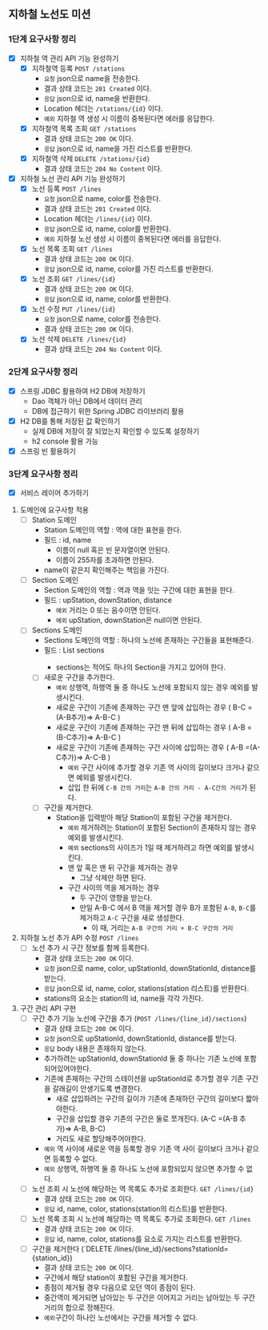 
## 지하철 노선도 미션
### 1단계 요구사항 정리
- [x] 지하철 역 관리 API 기능 완성하기
  - [x] 지하철역 등록 `POST /stations`
    - `요청` json으로 name을 전송한다. 
    - 결과 상태 코드는 `201 Created` 이다.
    - `응답` json으로 id, name을 반환한다.
    - Location 헤더는 `/stations/{id}` 이다.
    - `예외` 지하철 역 생성 시 이름이 중복된다면 에러를 응답한다.
  - [x] 지하철역 목록 조회 `GET /stations`
    - 결과 상태 코드는 `200 OK` 이다.
    - `응답` json으로 id, name을 가진 리스트를 반환한다.
  - [x] 지하철역 삭제 `DELETE /stations/{id}`
    - 결과 상태 코드는 `204 No Content` 이다.
- [x] 지하철 노선 관리 API 기능 완성하기
  - [x] 노선 등록 `POST /lines`
    - `요청` json으로 name, color를 전송한다.
    - 결과 상태 코드는 `201 Created` 이다.
    - Location 헤더는 `/lines/{id}` 이다.
    - `응답` json으로 id, name, color를 반환한다.
    - `예외` 지하철 노선 생성 시 이름이 중복된다면 에러를 응답한다.
  - [x] 노선 목록 조회 `GET /lines`
    - 결과 상태 코드는 `200 OK` 이다.
    - `응답` json으로 id, name, color를 가진 리스트를 반환한다.
  - [x] 노선 조회 `GET /lines/{id}`
    - 결과 상태 코드는 `200 OK` 이다.
    - `응답` json으로 id, name, color를 반환한다.
  - [x] 노선 수정 `PUT /lines/{id}`
    - `요청` json으로 name, color를 전송한다.
    - 결과 상태 코드는 `200 OK` 이다.
  - [x] 노선 삭제 `DELETE /lines/{id}`
    - 결과 상태 코드는 `204 No Content` 이다.

### 2단계 요구사항 정리
- [x] 스프링 JDBC 활용하여 H2 DB에 저장하기
  - Dao 객체가 아닌 DB에서 데이터 관리
  - DB에 접근하기 위한 Spring JDBC 라이브러리 활용
- [x] H2 DB를 통해 저장된 값 확인하기
  - 실제 DB에 저장이 잘 되었는지 확인할 수 있도록 설정하기
  - h2 console 활용 가능
- [x] 스프링 빈 활용하기

### 3단계 요구사항 정리
- [x] 서비스 레이어 추가하기
1. 도메인에 요구사항 적용
   - [ ] Station 도메인
     - Station 도메인의 역할 : 역에 대한 표현을 한다.
     - 필드 : id, name
       - 이름이 null 혹은 빈 문자열이면 안된다.
       - 이름이 255자를 초과하면 안된다.
     - name이 같은지 확인해주는 책임을 가진다.
   - [ ] Section 도메인
     - Section 도메인의 역할 : 역과 역을 잇는 구간에 대한 표현을 한다.
     - 필드 : upStation, downStation, distance
       - `예외` 거리는 0 또는 음수이면 안된다.
       - `예외` upStation, downStation은 null이면 안된다.
   - [ ] Sections 도메인
     - Sections 도메인의 역할 : 하나의 노선에 존재하는 구간들을 표현해준다.
     - 필드 : List<Sectoin> sections
       - sections는 적어도 하나의 Section을 가지고 있어야 한다.
     - [ ] 새로운 구간을 추가한다.
       - `예외` 상행역, 하행역 둘 중 하나도 노선에 포함되지 않는 경우 예외를 발생시킨다.
       - 새로운 구간이 기존에 존재하는 구간 맨 앞에 삽입하는 경우 ( B-C =(A-B추가)=> A-B-C )
       - 새로운 구간이 기존에 존재하는 구간 맨 뒤에 삽입하는 경우 ( A-B =(B-C추가)=> A-B-C )
       - 새로운 구간이 기존에 존재하는 구간 사이에 삽입하는 경우 ( A-B =(A-C추가)=> A-C-B )
         - `예외` 구간 사이에 추가할 경우 기존 역 사이의 길이보다 크거나 같으면 예외를 발생시킨다.
         - 삽입 한 뒤에 `C-B 간의 거리`는 `A-B 간의 거리 - A-C간의 거리`가 된다.
     - [ ] 구간을 제거한다.
       - Station을 입력받아 해당 Station이 포함된 구간을 제거한다.
         - `예외` 제거하려는 Station이 포함된 Section이 존재하지 않는 경우 예외를 발생시킨다.
         - `예외` sections의 사이즈가 1일 때 제거하려고 하면 예외를 발생시킨다.
         - 맨 앞 혹은 맨 뒤 구간을 제거하는 경우
           - 그냥 삭제만 하면 된다.
         - 구간 사이의 역을 제거하는 경우
           - 두 구간이 영향을 받는다.
           - 만일 A-B-C 에서 B 역을 제거할 경우 B가 포함된 `A-B`, `B-C`를 제거하고 `A-C` 구간을 새로 생성한다.
             - 이 때, 거리는 `A-B 구간의 거리 + B-C 구간의 거리`
2. 지하철 노선 추가 API 수정 `POST /lines`
   - [ ] 노선 추가 시 구간 정보를 함께 등록한다.
     - 결과 상태 코드는 `200 OK` 이다.
     - `요청` json으로 name, color, upStationId, downStationId, distance를 받는다.
     - `응답` json으로 id, name, color, stations(station 리스트)를 반환한다.
     - stations의 요소는 station의 id, name을 각각 가진다.
3. 구간 관리 API 구현
    - [ ] 구간 추가 기능 노선에 구간을 추가 (`POST /lines/{line_id}/sections`)
      - 결과 상태 코드는 `200 OK` 이다.
      - `요청` json으로 upStationId, downStationId, distance를 받는다.
      - `응답` body 내용은 존재하지 않는다.
      - 추가하려는 upStationId, downStationId 둘 중 하나는 기존 노선에 포함되어있어야한다.
      - 기존에 존재하는 구간의 스테이션을 upStationId로 추가할 경우 기존 구간을 갈래길이 안생기도록 변경한다.
        - 새로 삽입하려는 구간의 길이가 기존에 존재하던 구간의 길이보다 짧아야한다.
        - 구간을 삽입할 경우 기존의 구간은 둘로 쪼개진다. (A-C =(A-B 추가)=> A-B, B-C)
        - 거리도 새로 할당해주어야한다.
      - `예외` 역 사이에 새로운 역을 등록할 경우 기존 역 사이 길이보다 크거나 같으면 등록할 수 없다.
      - `예외` 상행역, 하행역 둘 중 하나도 노선에 포함되있지 않으면 추가할 수 없다.
    - [ ] 노선 조회 시 노선에 해당하는 역 목록도 추가로 조회한다. `GET /lines/{id}`
      - 결과 상태 코드는 `200 OK` 이다.
      - `응답` id, name, color, stations(station의 리스트)를 반환한다.
    - [ ] 노선 목록 조회 시 노선에 해당하는 역 목록도 추가로 조회한다. `GET /lines`
      - 결과 상태 코드는 `200 OK` 이다.
      - `응답` id, name, color, stations를 요소로 가지는 리스트를 반환한다.
    - [ ] 구간을 제거한다 (`DELETE /lines/{line_id}/sections?stationId={station_id})
      - 결과 상태 코드는 `200 OK` 이다. 
      - 구간에서 해당 station이 포함된 구간을 제거한다.
      - 종점이 제거될 경우 다음으로 오던 역이 종점이 된다.
      - 중간역이 제거되면 남아있는 두 구간은 이어지고 거리는 남아있는 두 구간 거리의 합으로 정해진다.
      - `예외`구간이 하나인 노선에서는 구간을 제거할 수 없다.

